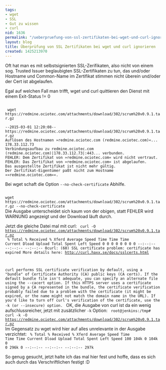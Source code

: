 ```yaml
---
tags:
- wget
- SSL
- Gut zu wissen
- curl
nid: 1636
permalink: "/ueberpruefung-von-ssl-zertifikaten-bei-wget-und-curl-ignorieren"
layout: blog
title: Überprüfung von SSL Zertifikaten bei wget und curl ignorieren
created: 1425213970
---
```

<p>Oft hat man es mit selbstsignierten SSL-Zerifikaten, also nicht von einem sog. Trusted Issuer beglaubigten SSL-Zertifikaten zu tun, das und/oder Hostname und Common-Name im Zertifikat stimmen nicht überein und/oder der Cert ist abgelaufen.</p><p>Egal auf welchen Fall man trifft, wget und curl quittieren den Dienst mit einem Exit-Status != 0</p>
<code>
 wget https://redmine.ociotec.com/attachments/download/302/scrum%20v0.9.1.tar.gz
</code>
<code>
--2015-03-01 12:20:08--  https://redmine.ociotec.com/attachments/download/302/scrum%20v0.9.1.tar.gz
Auflösen des Hostnamen »redmine.ociotec.com (redmine.ociotec.com)«... 178.33.112.73
Verbindungsaufbau zu redmine.ociotec.com (redmine.ociotec.com)|178.33.112.73|:443... verbunden.
FEHLER: Dem Zertifikat von »redmine.ociotec.com« wird nicht vertraut.
FEHLER: Das Zertifikat von »redmine.ociotec.com« ist abgelaufen.
Das ausgestellte Zertifikat ist nicht mehr gültig.
Der Zertifikat-Eigentümer paßt nicht zum Hostname »»redmine.ociotec.com««.
</code><!--break-->

<p>Bei wget schaft die Option <code>--no-check-certificate</code> Abhilfe.<p>

<code>
wget https://redmine.ociotec.com/attachments/download/302/scrum%20v0.9.1.tar.gz --no-check-certificate
</code>
Die Ausgabe unterscheidet sich kaum von der obigen, statt FEHLER wird WARNUNG angezeigt und der Download läuft durch.

Jetzt die gleiche Datei mal mit curl:
<code>
curl -O  https://redmine.ociotec.com/attachments/download/302/scrum%20v0.9.1.tar.gz
</code>
<code>
  % Total    % Received % Xferd  Average Speed   Time    Time     Time  Current
                                 Dload  Upload   Total   Spent    Left  Speed
  0     0    0     0    0     0      0      0 --:--:-- --:--:-- --:--:--     0curl: (60) SSL certificate problem: certificate has expired
More details here: http://curl.haxx.se/docs/sslcerts.html

curl performs SSL certificate verification by default, using a "bundle"
 of Certificate Authority (CA) public keys (CA certs). If the default
 bundle file isn't adequate, you can specify an alternate file
 using the --cacert option.
If this HTTPS server uses a certificate signed by a CA represented in
 the bundle, the certificate verification probably failed due to a
 problem with the certificate (it might be expired, or the name might
 not match the domain name in the URL).
If you'd like to turn off curl's verification of the certificate, use
 the -k (or --insecure) option.
</code>
OK, die Ausgabe von curl ist da ein wenig aufschlussreicher, jetzt mit zusätzlicher <code>-k</code> Option: 
<code>
root@jenkins:/tmp# curl -k -O  https://redmine.ociotec.com/attachments/download/302/scrum%20v0.9.1.tar.gz
</code>
Im Gegensatz zu wget wird hier auf alles unrelevante in der Ausgabe verzichtet:
<code>
  % Total    % Received % Xferd  Average Speed   Time    Time     Time  Current
                                 Dload  Upload   Total   Spent    Left  Speed
100  104k    0  104k    0     0   296k      0 --:--:-- --:--:-- --:--:--  297k
</code>
<p>So genug gesucht, jetzt halte ich das mal hier fest und hoffe, dass es sich auch durch das Verschriftlichen festigt :D</p>
